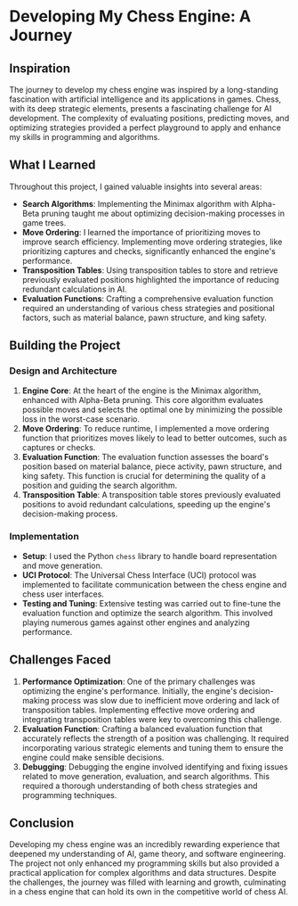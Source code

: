 # Developing My Chess Engine: A Journey

## Inspiration

The journey to develop my chess engine was inspired by a long-standing fascination with artificial intelligence and its applications in games. Chess, with its deep strategic elements, presents a fascinating challenge for AI development. The complexity of evaluating positions, predicting moves, and optimizing strategies provided a perfect playground to apply and enhance my skills in programming and algorithms.

## What I Learned

Throughout this project, I gained valuable insights into several areas:
- **Search Algorithms**: Implementing the Minimax algorithm with Alpha-Beta pruning taught me about optimizing decision-making processes in game trees.
- **Move Ordering**: I learned the importance of prioritizing moves to improve search efficiency. Implementing move ordering strategies, like prioritizing captures and checks, significantly enhanced the engine's performance.
- **Transposition Tables**: Using transposition tables to store and retrieve previously evaluated positions highlighted the importance of reducing redundant calculations in AI.
- **Evaluation Functions**: Crafting a comprehensive evaluation function required an understanding of various chess strategies and positional factors, such as material balance, pawn structure, and king safety.

## Building the Project

### Design and Architecture

1. **Engine Core**: At the heart of the engine is the Minimax algorithm, enhanced with Alpha-Beta pruning. This core algorithm evaluates possible moves and selects the optimal one by minimizing the possible loss in the worst-case scenario.
2. **Move Ordering**: To reduce runtime, I implemented a move ordering function that prioritizes moves likely to lead to better outcomes, such as captures or checks.
3. **Evaluation Function**: The evaluation function assesses the board's position based on material balance, piece activity, pawn structure, and king safety. This function is crucial for determining the quality of a position and guiding the search algorithm.
4. **Transposition Table**: A transposition table stores previously evaluated positions to avoid redundant calculations, speeding up the engine's decision-making process.

### Implementation

- **Setup**: I used the Python `chess` library to handle board representation and move generation.
- **UCI Protocol**: The Universal Chess Interface (UCI) protocol was implemented to facilitate communication between the chess engine and chess user interfaces.
- **Testing and Tuning**: Extensive testing was carried out to fine-tune the evaluation function and optimize the search algorithm. This involved playing numerous games against other engines and analyzing performance.

## Challenges Faced

1. **Performance Optimization**: One of the primary challenges was optimizing the engine's performance. Initially, the engine's decision-making process was slow due to inefficient move ordering and lack of transposition tables. Implementing effective move ordering and integrating transposition tables were key to overcoming this challenge.
2. **Evaluation Function**: Crafting a balanced evaluation function that accurately reflects the strength of a position was challenging. It required incorporating various strategic elements and tuning them to ensure the engine could make sensible decisions.
3. **Debugging**: Debugging the engine involved identifying and fixing issues related to move generation, evaluation, and search algorithms. This required a thorough understanding of both chess strategies and programming techniques.

## Conclusion

Developing my chess engine was an incredibly rewarding experience that deepened my understanding of AI, game theory, and software engineering. The project not only enhanced my programming skills but also provided a practical application for complex algorithms and data structures. Despite the challenges, the journey was filled with learning and growth, culminating in a chess engine that can hold its own in the competitive world of chess AI.
